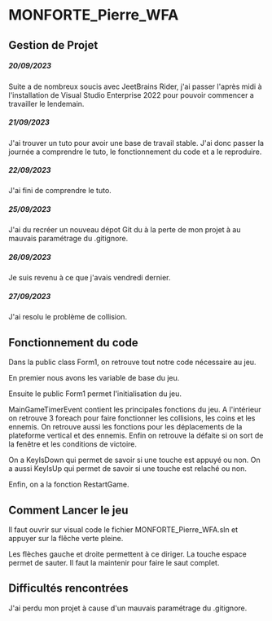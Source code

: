 # MONFORTE_Pierre_WFA

## Gestion de Projet


##### 20/09/2023

Suite a de nombreux soucis avec JeetBrains Rider, j'ai passer l'après midi à l'installation de Visual Studio Enterprise 2022 pour pouvoir commencer a travailler le lendemain.


##### 21/09/2023

J'ai trouver un tuto pour avoir une base de travail stable. J'ai donc passer la journée a comprendre le tuto, le fonctionnement du code et a le reproduire.


##### 22/09/2023

J'ai fini de comprendre le tuto.


##### 25/09/2023

J'ai du recréer un nouveau dépot Git du à la perte de mon projet à au mauvais paramétrage du .gitignore.

##### 26/09/2023

Je suis revenu à ce que j'avais vendredi dernier.

##### 27/09/2023

J'ai resolu le problème de collision.


## Fonctionnement du code

Dans la public class Form1, on retrouve tout notre code nécessaire au jeu.

En premier nous avons les variable de base du jeu.

Ensuite le public Form1 permet l'initialisation du jeu.

MainGameTimerEvent contient les principales fonctions du jeu.
A l'intérieur on retrouve 3 foreach pour faire fonctionner les collisions, les coins et les ennemis.
On retrouve aussi les fonctions pour les déplacements de la plateforme vertical et des ennemis.
Enfin on retrouve la défaite si on sort de la fenêtre et les conditions de victoire.

On a KeyIsDown qui permet de savoir si une touche est appuyé ou non.
On a aussi KeyIsUp qui permet de savoir si une touche est relaché ou non.

Enfin, on a la fonction RestartGame.


## Comment Lancer le jeu

Il faut ouvrir sur visual code le fichier MONFORTE_Pierre_WFA.sln et appuyer sur la flêche verte pleine.

Les flèches gauche et droite permettent à ce diriger.
La touche espace permet de sauter. Il faut la maintenir pour faire le saut complet.

## Difficultés rencontrées

J'ai perdu mon projet à cause d'un mauvais paramétrage du .gitignore.